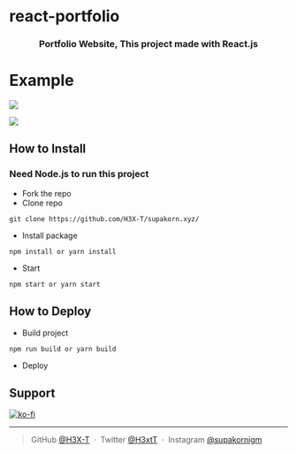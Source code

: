 # react-portfolio

<h3 align="center">Portfolio Website, This project made with React.js</h3>

# Example

![](https://cdn.discordapp.com/attachments/925063485556150292/951146433988427796/unknown.png)

![](https://cdn.discordapp.com/attachments/627340775268679690/950802578701160548/unknown.png)

## How to Install

### Need Node.js to run this project

- Fork the repo
- Clone repo
```
git clone https://github.com/H3X-T/supakorn.xyz/
```
- Install package
```
npm install or yarn install
```
- Start 
```
npm start or yarn start
```

## How to Deploy

- Build project 
```
npm run build or yarn build
```
- Deploy

## Support

[![ko-fi](https://ko-fi.com/img/githubbutton_sm.svg)](https://ko-fi.com/L4L6ARTNW)

---

> GitHub [@H3X-T](https://github.com/H3X-T) &nbsp;&middot;&nbsp;
> Twitter [@H3xtT](https://twitter.com/H3xtT) &nbsp;&middot;&nbsp;
> Instagram [@supakornigm](https://instagram.com/supakornigm)
